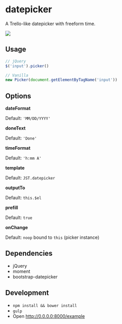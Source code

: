 # datepicker

A Trello-like datepicker with freeform time.

![](http://cl.ly/image/0r0w001L3a0o/datepicker.mov.gif)

## Usage

```javascript
// jQuery
$('input').picker()

// Vanilla
new Picker(document.getElementByTagName('input'))
```

## Options

**dateFormat**

Default: `'MM/DD/YYYY'`

**doneText**

Default: `'Done'`

**timeFormat**

Default: `'h:mm A'`

**template**

Default: `JST.datepicker`

**outputTo**

Default: `this.$el`

**prefill**

Default: `true`

**onChange**

Default: `noop` bound to `this` (picker instance)

## Dependencies

* jQuery
* moment
* bootstrap-datepicker

## Development

* `npm install && bower install`
* `gulp`
* Open http://0.0.0.0:8000/example

